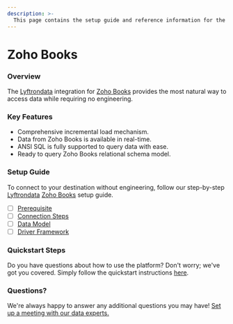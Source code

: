 ```yaml
---
description: >-
  This page contains the setup guide and reference information for the Zoho Books source connector.
---
```


# Zoho Books

### Overview

The [Lyftrondata](https://www.lyftrondata.com/) integration for [Zoho Books](https://www.lyftrondata.com/integration/finance-analytics/zohobooks/) provides the most natural way to access data while requiring no engineering.

### Key Features

* Comprehensive incremental load mechanism.
* Data from Zoho Books is available in real-time.&#x20;
* ANSI SQL is fully supported to query data with ease.
* Ready to query Zoho Books relational schema model.

### Setup Guide

To connect to your destination without engineering, follow our step-by-step [Lyftrondata](https://www.lyftrondata.com/)  [Zoho Books](https://www.lyftrondata.com/integration/finance-analytics/zohobooks/) setup guide.

* [ ] [Prerequisite](prerequisite.md)
* [ ] [Connection Steps](connection-steps.md)
* [ ] [Data Model](data-model/erd.md)
* [ ] [Driver Framework](driver-framework/)

### Quickstart Steps

Do you have questions about how to use the platform? Don't worry; we've got you covered. Simply follow the quickstart instructions [here](../README.md).

### Questions? <a href="#questions" id="questions"></a>

We're always happy to answer any additional questions you may have! [Set up a meeting with our data experts.](https://www.lyftrondata.com/book-a-meeting/)

